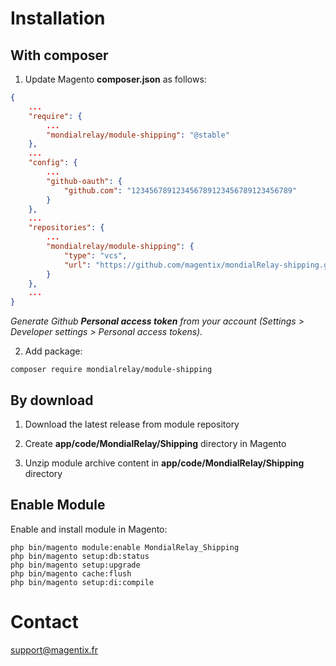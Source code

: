 # Installation

## With composer

1. Update Magento **composer.json** as follows:

```json
{
    ...
    "require": {
        ...
        "mondialrelay/module-shipping": "@stable"
    },
    ...
    "config": {
        ...
        "github-oauth": {
            "github.com": "123456789123456789123456789123456789"
        }
    },
    ...
    "repositories": {
        ...
        "mondialrelay/module-shipping": {
            "type": "vcs",
            "url": "https://github.com/magentix/mondialRelay-shipping.git"
        }
    },
    ...
}
```

_Generate Github **Personal access token** from your account (Settings > Developer settings > Personal access tokens)._

2. Add package:

```shell
composer require mondialrelay/module-shipping
```

## By download

1. Download the latest release from module repository

2. Create **app/code/MondialRelay/Shipping** directory in Magento

3. Unzip module archive content in **app/code/MondialRelay/Shipping** directory

## Enable Module

Enable and install module in Magento:

```shell
php bin/magento module:enable MondialRelay_Shipping
php bin/magento setup:db:status
php bin/magento setup:upgrade
php bin/magento cache:flush
php bin/magento setup:di:compile
```

# Contact

support@magentix.fr
